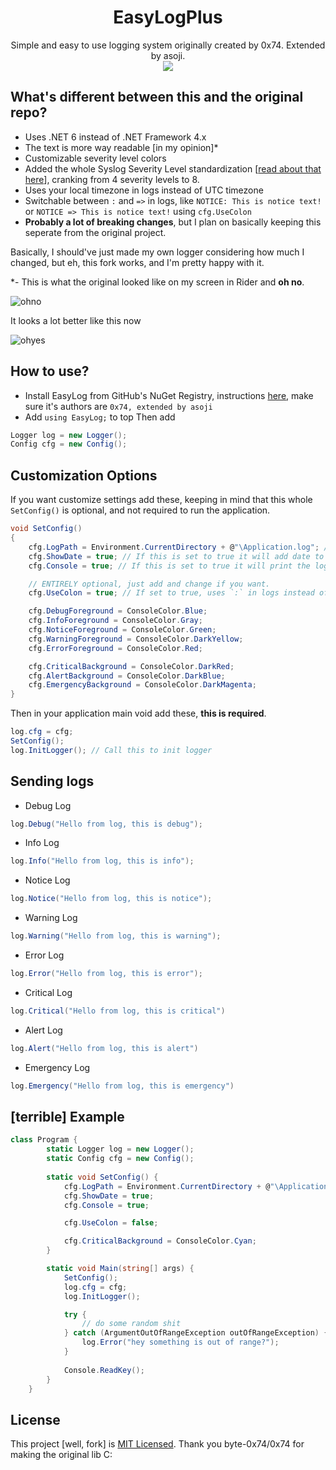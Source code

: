 <h1 align="center">
  EasyLogPlus
</h1>
<p align="center">
  Simple and easy to use logging system originally created by 0x74. Extended by asoji.
  <br>
  <img src="https://user-images.githubusercontent.com/99072163/186797668-77e1dbeb-69a5-43bf-b9a3-b513468cc6d8.png">
</p>

## What's different between this and the original repo?
- Uses .NET 6 instead of .NET Framework 4.x
- The text is more way readable [in my opinion]*
- Customizable severity level colors
- Added the whole Syslog Severity Level standardization [[read about that here](https://en.wikipedia.org/wiki/Syslog#Severity_level)], cranking from 4 severity levels to 8.
- Uses your local timezone in logs instead of UTC timezone
- Switchable between `:` and `=>` in logs, like `NOTICE: This is notice text!` or `NOTICE => This is notice text!` using `cfg.UseColon`
- **Probably a lot of breaking changes**, but I plan on basically keeping this seperate from the original project.

Basically, I should've just made my own logger considering how much I changed, but eh, this fork works, and I'm pretty happy with it. 

*- This is what the original looked like on my screen in Rider and **oh no**.

![ohno](https://user-images.githubusercontent.com/99072163/186800223-deffa9b9-eea4-40bc-a148-5d3262abf8de.png)

It looks a lot better like this now

![ohyes](https://user-images.githubusercontent.com/99072163/186800405-88117e0d-6ce8-4504-97cd-b477f15cfd78.png)

## How to use?
- Install EasyLog from GitHub's NuGet Registry, instructions [here](https://docs.github.com/en/packages/working-with-a-github-packages-registry/working-with-the-nuget-registry#installing-a-package), make sure it's authors are `0x74, extended by asoji`
- Add `using EasyLog;`
to top
Then add
```cs
Logger log = new Logger();
Config cfg = new Config();
```


## Customization Options
If you want customize settings add these, keeping in mind that this whole `SetConfig()` is optional, and not required to run the application.
```cs
void SetConfig()
{
    cfg.LogPath = Environment.CurrentDirectory + @"\Application.log"; //Set path where you want log to be saved
    cfg.ShowDate = true; // If this is set to true it will add date to the log
    cfg.Console = true; // If this is set to true it will print the log to Console too

    // ENTIRELY optional, just add and change if you want.
    cfg.UseColon = true; // If set to true, uses `:` in logs instead of `=>`

    cfg.DebugForeground = ConsoleColor.Blue;
    cfg.InfoForeground = ConsoleColor.Gray;
    cfg.NoticeForeground = ConsoleColor.Green;
    cfg.WarningForeground = ConsoleColor.DarkYellow;
    cfg.ErrorForeground = ConsoleColor.Red;

    cfg.CriticalBackground = ConsoleColor.DarkRed;
    cfg.AlertBackground = ConsoleColor.DarkBlue;
    cfg.EmergencyBackground = ConsoleColor.DarkMagenta;
}
```
Then in your application main void add these, **this is required**.
```cs
log.cfg = cfg;
SetConfig();
log.InitLogger(); // Call this to init logger
```

## Sending logs
- Debug Log
```cs
log.Debug("Hello from log, this is debug");
```

- Info Log
```cs
log.Info("Hello from log, this is info");
```

- Notice Log
```cs
log.Notice("Hello from log, this is notice");
```

- Warning Log
```cs
log.Warning("Hello from log, this is warning");
```

- Error Log
```cs
log.Error("Hello from log, this is error");
```

- Critical Log
```cs
log.Critical("Hello from log, this is critical")
```

- Alert Log
```cs
log.Alert("Hello from log, this is alert")
```

- Emergency Log
```cs
log.Emergency("Hello from log, this is emergency")
```

## [terrible] Example

```cs
class Program {
        static Logger log = new Logger();
        static Config cfg = new Config();
        
        static void SetConfig() {
            cfg.LogPath = Environment.CurrentDirectory + @"\Application.log";
            cfg.ShowDate = true;
            cfg.Console = true;

            cfg.UseColon = false;

            cfg.CriticalBackground = ConsoleColor.Cyan;
        }

        static void Main(string[] args) {
            SetConfig();
            log.cfg = cfg;
            log.InitLogger();

            try {
                // do some random shit
            } catch (ArgumentOutOfRangeException outOfRangeException) {
                log.Error("hey something is out of range?");
            }
            
            Console.ReadKey();
        }
    }
```

## License

This project [well, fork] is [MIT Licensed](LICENSE). Thank you byte-0x74/0x74 for making the original lib C: